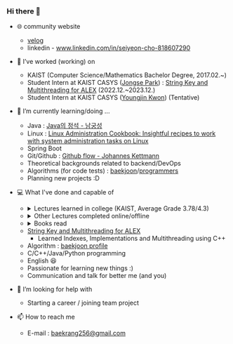 ### Hi there 👋

- 🌐 community website
  - [velog](https://velog.io/@baekrang256/posts)
  - linkedin - www.linkedin.com/in/seiyeon-cho-818607290

- 🔭 I’ve worked (working) on
  - KAIST (Computer Science/Mathematics Bachelor Degree, 2017.02.~)
  - Student Intern at KAIST CASYS ([Jongse Park](https://jongse-park.github.io/)) : [String Key and Multithreading for ALEX](https://github.com/baekrang256/ALEX) (2022.12.~2023.12.)
  - Student Intern at KAIST CASYS ([Youngjin Kwon](https://sites.google.com/view/yjkwon/home)) (Tentative)

- 🌱 I’m currently learning/doing ...
  - Java : <a href="https://www.yes24.com/Product/Goods/24259565">Java의 정석 - 남궁성</a>
  - Linux : [Linux Administration Cookbook: Insightful recipes to work with system administration tasks on Linux](https://www.amazon.com/Linux-Administration-Cookbook-Insightful-administration/dp/178934252X/ref=cm_cr_arp_d_pl_foot_top?ie=UTF8)
  - Spring Boot
  - Git/Github : [Github flow - Johannes Kettmann](https://ooloo.io/project/github-flow)
  - Theoretical backgrounds related to backend/DevOps
  - Algorithms (for code tests) : [baekjoon](https://www.acmicpc.net/)/[programmers](https://programmers.co.kr/)
  - Planning new projects :D

- 💻 What I've done and capable of
  - <details>
    <summary> Lectures learned in college (KAIST, Average Grade 3.78/4.3) </summary>
    - <a href="https://cs.kaist.ac.kr/education/undergraduate">Details of each lecture</a><br>
    - CS101 : Introduction to Programming<br>
    - CS204 : Discrete Mathematics<br>
    - CS206 : Data Structure<br>
    - CS220 : Programming Principles<br>
    - CS230 : System Programming<br>
    - CS300 : Introduction to Algorithms<br>
    - CS311 : Computer Organization<br>
    - CS320 : Programming Language<br>
    - CS330 : Operating Systems and Lab.<br>
    - CS341 : Introduction to Computer Network<br>
    - CS348 : Introduction to Information Security<br>
    - CS360 : Introduction to Database<br>
    - CS361 : Introduction to Data Science<br>
    - CS371 : Introduction to Deep Learning<br>
    - CS376 : Machine Learning<br>
    - CS411 : System for Artificial Intelligence<br>
    - CS485 : Machine Learning for Computer Vision<br>
    - CS493 : Special Topics in Computer Science I : CS for All (tentative) <br>
    - CS510 : Computer Architecture (Graduate Course)<br>
    </details>
  - <details>
    <summary> Other Lectures completed online/offline </summary>
    - DevOps Directive - Docker from beginner to pro! <a href="https://www.youtube.com/watch?v=RqTEHSBrYFw&t=1s">(link)</a><br>
    - Samsung Electronics DX Division Summer Special Lecture on Strengthening S/W Algorithm Capacity for College Students, 2023 Summer<a href="https://samsungalgorithm.com/">(link)</a><br>
    - [왕초보편] 앱 8개를 만들면서 배우는 안드로이드 코틀린(Android Kotlin)<a href="https://www.inflearn.com/course/%EC%95%88%EB%93%9C%EB%A1%9C%EC%9D%B4%EB%93%9C-%EC%BD%94%ED%8B%80%EB%A6%B0-%EB%AA%A8%EB%B0%94%EC%9D%BC%EC%95%B1/dashboard">(link)</a><br>
    - MySQL Tutorial - w3schools <a href = "https://www.w3schools.com/mySQl/default.asp">(link)</a><br>
    - MySQL Tutorial for Beginners [Full Course] <a href = https://www.youtube.com/watch?v=7S_tz1z_5bA>(link)</a><br>
    </details>
  - <details>
    <summary> Books read </summary>
    - (preparing)<br>
    </details>
  - [String Key and Multithreading for ALEX](https://github.com/baekrang256/ALEX)
    - Learned Indexes, Implementations and Multithreading using C++
  - Algorithm : [baekjoon profile](https://www.acmicpc.net/user/dylon133)
  - C/C++/Java/Python programming
  - English 😆
  - Passionate for learning new things :)
  - Communication and talk for better me (and you)

- 🤔 I’m looking for help with
  - Starting a career / joining team project

- 📫 How to reach me
  - E-mail : baekrang256@gmail.com
